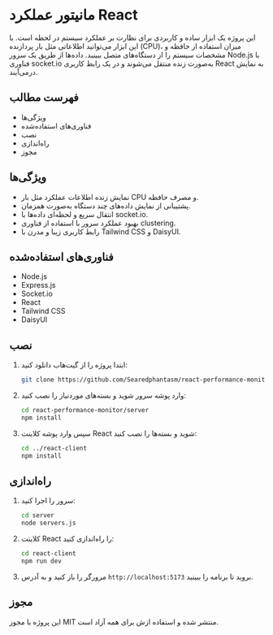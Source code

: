 # مانیتور عملکرد React

این پروژه یک ابزار ساده و کاربردی برای نظارت بر عملکرد سیستم در لحظه است. با این ابزار می‌توانید اطلاعاتی مثل بار پردازنده (CPU)، میزان استفاده از حافظه و مشخصات سیستم را از دستگاه‌های متصل ببینید. داده‌ها از طریق یک سرور Node.js با فناوری socket.io به‌صورت زنده منتقل می‌شوند و در یک رابط کاربری React به نمایش درمی‌آیند.

## فهرست مطالب

- ویژگی‌ها
- فناوری‌های استفاده‌شده
- نصب
- راه‌اندازی
- مجوز

## ویژگی‌ها

- نمایش زنده اطلاعات عملکرد مثل بار CPU و مصرف حافظه.
- پشتیبانی از نمایش داده‌های چند دستگاه به‌صورت همزمان.
- انتقال سریع و لحظه‌ای داده‌ها با socket.io.
- بهبود عملکرد سرور با استفاده از فناوری clustering.
- رابط کاربری زیبا و مدرن با Tailwind CSS و DaisyUI.

## فناوری‌های استفاده‌شده

- Node.js
- Express.js
- Socket.io
- React
- Tailwind CSS
- DaisyUI

## نصب

1. ابتدا پروژه را از گیت‌هاب دانلود کنید:

   ```bash
   git clone https://github.com/Searedphantasm/react-performance-monitor
   ```

2. وارد پوشه سرور شوید و بسته‌های موردنیاز را نصب کنید:

   ```bash
   cd react-performance-monitor/server
   npm install
   ```

3. سپس وارد پوشه کلاینت React شوید و بسته‌ها را نصب کنید:

   ```bash
   cd ../react-client
   npm install
   ```

## راه‌اندازی

1. سرور را اجرا کنید:

   ```bash
   cd server
   node servers.js
   ```

2. کلاینت React را راه‌اندازی کنید:

   ```bash
   cd react-client
   npm run dev
   ```

3. مرورگر را باز کنید و به آدرس `http://localhost:5173` بروید تا برنامه را ببینید.

## مجوز

این پروژه با مجوز MIT منتشر شده و استفاده ازش برای همه آزاد است.

